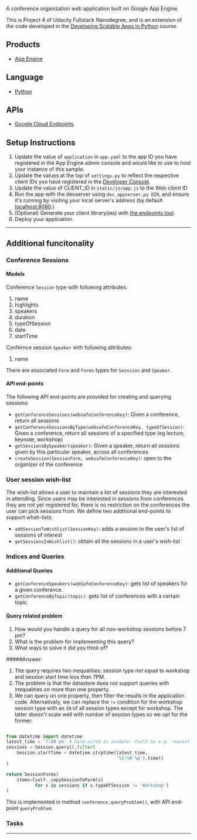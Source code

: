 A conference organization web application built on Google App Engine.

This is Project 4 of Udacity Fullstack Nanodegree, and is an extension of
the code developed in the [Developing Scalable Apps in Python][7] course.

## Products
- [App Engine][1]

## Language
- [Python][2]

## APIs
- [Google Cloud Endpoints][3]

## Setup Instructions
1. Update the value of `application` in `app.yaml` to the app ID you
   have registered in the App Engine admin console and would like to use to host
   your instance of this sample.
1. Update the values at the top of `settings.py` to
   reflect the respective client IDs you have registered in the
   [Developer Console][4].
1. Update the value of CLIENT_ID in `static/js/app.js` to the Web client ID
1. Run the app with the devserver using `dev_appserver.py DIR`, and ensure it's running by visiting your local server's address (by default [localhost:8080][5].)
1. (Optional) Generate your client library(ies) with [the endpoints tool][6].
1. Deploy your application.

---
## Additional funcitonality

### Conference Sessions

#### Models

Conference `Session` type with following attributes:
1. name
1. highlights
1. speakers
1. duration
1. typeOfSession
1. date
1. startTime

Confernce session `Speaker` with following attributes:
1. name


There are associated `Form` and `Forms` types for `Sesssion` and `Speaker`.

#### API end-points

The following API end-points are provided for creating and querying sessions:

* `getConferenceSessions(websafeConferenceKey)`: Given a conference, return all sessions
* `getConferenceSessionsByType(websafeConferenceKey, typeOfSession)`: Given a conference, return all sessions of a specified type (eg lecture, keynote, workshop)
* `getSessionsBySpeaker(speaker)`: Given a speaker, return all sessions given by this particular speaker, across all conferences
* `createSession(SessionForm, websafeConferenceKey)`: open to the organizer of the conference

### User session wish-list

The wish-list allows a user to maintain a list of sessions they are interested in
attending. Since users may be interested in sessions from conferences they are not
yet registered for, there is no restriction on the conferences the user can pick
sessions from. We define two additional end-points to support whsh-lists:

* `addSessionToWishlist(SessionKey)`: adds a session to the user's list of sessions of interest
* `getSessionsInWishlist()`: obtain all the sessions in a user's wish-list

### Indices and Queries

#### Additional Queries

* `getConferenceSpeakers(webSafeConferenceKey)`: gets list of speakers for a given conference.
* `getConferenceByTopic(topic)`: gets list of conferences with a certain topic.

#### Query related problem

1. How would you handle a query for all non-workshop sessions before 7 pm?
2. What is the problem for implementing this query?
3. What ways to solve it did you think of?

#####Answer:

1. The query requires two inequalities: session type *not equal* to workshop and session
start time *less than* 7PM.
2. The problem is that the datastore does not support queries with inequalities on
more than one property.
3. We can query on one property, then filter the results in the application code. 
Alternatively, we can replace the `!=` condition
for the workshop session type with an `IN` of all session types except for workshop. The
latter doesn't scale well with number of session types so we opt for the former:

```python

from datetime import datetime
latest_time = '7:00 pm' # hard-wired as example. Could be e.g. request.time
sessions = Session.query().filter(
    Session.startTime < datetime.strptime(latest_time,
                                          '%I:%M %p').time()
)

return SessionForms(
    items=[self._copySessionToForm(s)
           for s in sessions if s.typeOfSession != 'Workshop']
)
```

This is implemented in method `conference.queryProblem()`, with API end-point
`queryProblem`.


### Tasks

---
[1]: https://developers.google.com/appengine
[2]: http://python.org
[3]: https://developers.google.com/appengine/docs/python/endpoints/
[4]: https://console.developers.google.com/
[5]: https://localhost:8080/
[6]: https://developers.google.com/appengine/docs/python/endpoints/endpoints_tool
[7]: https://www.udacity.com/course/viewer#!/c-ud858-nd
